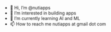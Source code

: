 - 👋 Hi, I’m @nutiapps
- 👀 I’m interested in building apps
- 🌱 I’m currently learning AI and ML
- 📫 How to reach me nutiapps at gmail dot com

<!---
nutiapps/nutiapps is a ✨ special ✨ repository because its `README.md` (this file) appears on your GitHub profile.
You can click the Preview link to take a look at your changes.
--->
